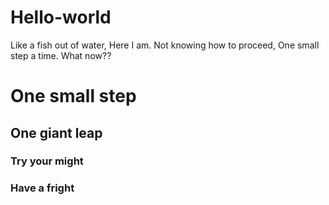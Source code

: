 # Hello-world
Like a fish out of water,
Here I am.
Not knowing how to proceed,
One small step a time.
What now??
# One small step
## One giant leap
### Try your might
### Have a fright
